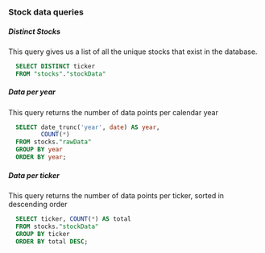 ### Stock data queries

##### Distinct Stocks

This query gives us a list of all the unique stocks that exist in the database.

```sql
  SELECT DISTINCT ticker
  FROM "stocks"."stockData"
```
##### Data per year

This query returns the number of data points per calendar year

```sql
  SELECT date_trunc('year', date) AS year,
         COUNT(*) 
  FROM stocks."rawData"
  GROUP BY year
  ORDER BY year;
```

##### Data per ticker

This query returns the number of data points per ticker, sorted in descending order

```sql
  SELECT ticker, COUNT(*) AS total
  FROM stocks."stockData"
  GROUP BY ticker
  ORDER BY total DESC;
```